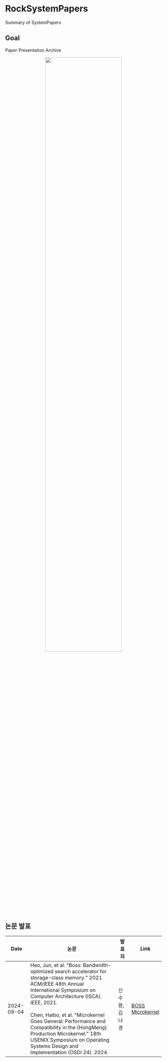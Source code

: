 # RockSystemPapers
Summary of SystemPapers

## Goal
Paper Presentation Archive

<div align="center">
  <img src="https://github.com/user-attachments/assets/8733ebff-9630-4842-a5c2-6a964e921019" width="70%">
</div>

<br>


## 논문 발표
| Date       |  논문    |발표자     |Link     |
|-------------|----------|-----------|---------|
| 2024-09-04 | Heo, Jun, et al. "Boss: Bandwidth-optimized search accelerator for storage-class memory." 2021 ACM/IEEE 48th Annual International Symposium on Computer Architecture (ISCA). IEEE, 2021.<br><br>Chen, Haibo, et al. "Microkernel Goes General: Performance and Compatibility in the {HongMeng} Production Microkernel." 18th USENIX Symposium on Operating Systems Design and Implementation (OSDI 24). 2024. | 신수환, 김나경 |[BOSS](./presentations/202409/240904_BOSS.pdf)<br>[Microkernel](./presentations/202409/240904_Honemeng_Microkernel.pdf) |

